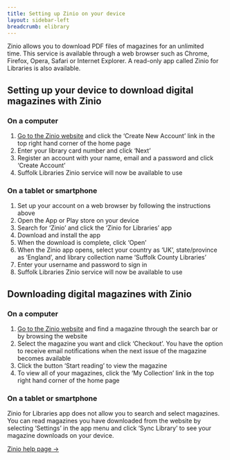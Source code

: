 ```yaml
---
title: Setting up Zinio on your device
layout: sidebar-left
breadcrumb: elibrary
---
```


<p>Zinio allows you to download PDF files of magazines for an unlimited time.&nbsp;This service is available through a web browser such as Chrome, Firefox, Opera, Safari or Internet Explorer. A read-only app called Zinio for Libraries is also available.</p>
<h2>Setting up your device to download digital magazines with Zinio</h2>
<h3>On a&nbsp;computer</h3>
<ol>
<li><a href="http://www.rbdigital.com/Suffolk/service/zinio/landing">Go to the Zinio&nbsp;website</a>&nbsp;and click the ‘Create New Account’ link in the top right hand corner of the home page</li>
<li>Enter&nbsp;your library card number and click ‘Next’</li>
<li>Register an account with&nbsp;your name, email and a password and click ‘Create Account’</li>
<li>Suffolk Libraries Zinio&nbsp;service will now be available to use</li>
</ol>
<h3>On a tablet or smartphone</h3>
<ol>
<li>Set up your account on a web browser by following the instructions above</li>
<li>Open the App or Play store on your device</li>
<li>Search for ‘Zinio’ and click the ‘Zinio for Libraries’ app</li>
<li>Download and install the app</li>
<li>When the download is complete, click ‘Open’</li>
<li>When the Zinio&nbsp;app opens, select your country as ‘UK’, state/province as ‘England’, and library collection name ‘Suffolk County Libraries’</li>
<li>Enter your username and password to sign in</li>
<li>Suffolk Libraries Zinio&nbsp;service will now be available to use</li>
</ol>
<h2>Downloading digital magazines with Zinio</h2>
<h3>On a&nbsp;computer</h3>
<ol>
<li><a href="http://www.rbdigital.com/Suffolk/service/zinio/landing">Go to the Zinio&nbsp;website</a>&nbsp;and find a magazine through the search bar or by browsing the website</li>
<li>Select the magazine you want and click ‘Checkout’. You have the option to receive email notifications when the next issue of the magazine becomes available</li>
<li>Click the button ‘Start reading’ to view the magazine</li>
<li>To view all of your magazines, click the ‘My Collection’ link in the top right hand corner of the home page</li>
</ol>
<h3>On a tablet or smartphone</h3>
<p>Zinio for Libraries app does not allow you to search and select magazines. You can read magazines you have downloaded from the website by selecting ‘Settings’ in the app menu and click ‘Sync Library’ to see your magazine downloads on your device.</p>
<p><a class="pure-button pure-button-primary" href="http://www.rbdigital.com/Suffolk/help">Zinio help page →</a></p>
